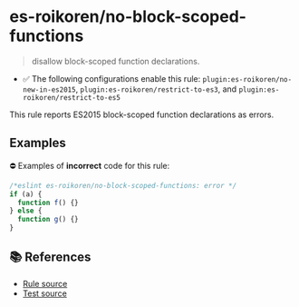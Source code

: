 # es-roikoren/no-block-scoped-functions
> disallow block-scoped function declarations.

- ✅ The following configurations enable this rule: `plugin:es-roikoren/no-new-in-es2015`, `plugin:es-roikoren/restrict-to-es3`, and `plugin:es-roikoren/restrict-to-es5`

This rule reports ES2015 block-scoped function declarations as errors.

## Examples

⛔ Examples of **incorrect** code for this rule:

```js
/*eslint es-roikoren/no-block-scoped-functions: error */
if (a) {
  function f() {}
} else {
  function g() {}
}
```

## 📚 References

- [Rule source](https://github.com/roikoren755/eslint-plugin-es/blob/v2.0.6/src/rules/no-block-scoped-functions.ts)
- [Test source](https://github.com/roikoren755/eslint-plugin-es/blob/v2.0.6/tests/src/rules/no-block-scoped-functions.ts)

